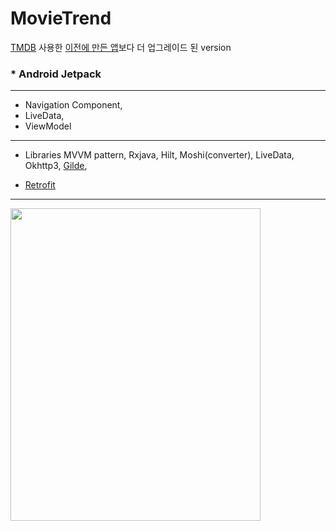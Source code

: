 # MovieTrend


[TMDB](https://www.themoviedb.org/) 사용한 [이전에 만든 앱](https://github.com/SwKims/MVVM_MovieApp)보다 더 업그레이드 된 version



### * Android Jetpack
- - -
- Navigation Component,   
- LiveData,   
- ViewModel
- - -
* Libraries
MVVM pattern, 
Rxjava, Hilt, Moshi(converter), LiveData, Okhttp3,
[Gilde](https://github.com/bumptech/glide), 
- [Retrofit](https://github.com/square/retrofit)


- - -

<img src="https://user-images.githubusercontent.com/71965874/107483462-6f4cd380-6bc4-11eb-86b3-a9e43e9eb98e.PNG" width="400" height="500">

